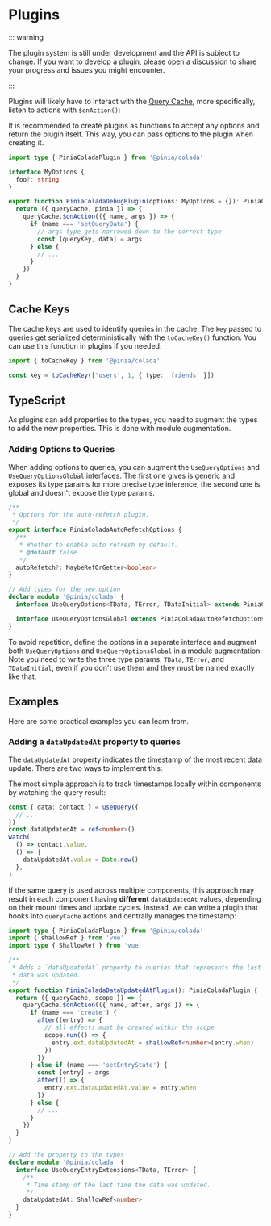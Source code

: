 # Plugins

::: warning

The plugin system is still under development and the API is subject to change. If you want to develop a plugin, please [open a discussion](https://github.com/posva/pinia-colada/discussions) to share your progress and issues you might encounter.

:::

Plugins will likely have to interact with the [Query Cache](query-cache.md), more specifically, listen to actions with `$onAction()`:

It is recommended to create plugins as functions to accept any options and return the plugin itself. This way, you can pass options to the plugin when creating it.

```ts twoslash
import type { PiniaColadaPlugin } from '@pinia/colada'

interface MyOptions {
  foo?: string
}

export function PiniaColadaDebugPlugin(options: MyOptions = {}): PiniaColadaPlugin {
  return ({ queryCache, pinia }) => {
    queryCache.$onAction(({ name, args }) => {
      if (name === 'setQueryData') {
        // args type gets narrowed down to the correct type
        const [queryKey, data] = args
      } else {
        // ...
      }
    })
  }
}
```

## Cache Keys

The cache keys are used to identify queries in the cache. The `key` passed to queries get serialized deterministically with the `toCacheKey()` function. You can use this function in plugins if you needed:

```ts twoslash
import { toCacheKey } from '@pinia/colada'

const key = toCacheKey(['users', 1, { type: 'friends' }])
```

## TypeScript

As plugins can add properties to the types, you need to augment the types to add the new properties. This is done with module augmentation.

### Adding Options to Queries

When adding options to queries, you can augment the `UseQueryOptions` and `UseQueryOptionsGlobal` interfaces. The first one gives is generic and exposes its type params for more precise type inference, the second one is global and doesn't expose the type params.

```ts
/**
 * Options for the auto-refetch plugin.
 */
export interface PiniaColadaAutoRefetchOptions {
  /**
   * Whether to enable auto refresh by default.
   * @default false
   */
  autoRefetch?: MaybeRefOrGetter<boolean>
}

// Add types for the new option
declare module '@pinia/colada' {
  interface UseQueryOptions<TData, TError, TDataInitial> extends PiniaColadaAutoRefetchOptions {}

  interface UseQueryOptionsGlobal extends PiniaColadaAutoRefetchOptions {}
}
```

To avoid repetition, define the options in a separate interface and augment both `UseQueryOptions` and `UseQueryOptionsGlobal` in a module augmentation. Note you need to write the three type params, `TData`, `TError`, and `TDataInitial`, even if you don't use them and they must be named exactly like that.

## Examples

Here are some practical examples you can learn from.

### Adding a `dataUpdatedAt` property to queries

The `dataUpdatedAt` property indicates the timestamp of the most recent data update. There are two ways to implement this:

The most simple approach is to track timestamps locally within components by watching the query result:

```ts
const { data: contact } = useQuery({
  // ...
})
const dataUpdatedAt = ref<number>()
watch(
  () => contact.value,
  () => {
    dataUpdatedAt.value = Date.now()
  },
)
```

If the same query is used across multiple components, this approach may result in each component having **different** `dataUpdatedAt` values, depending on their mount times and update cycles. Instead, we can write a plugin that hooks into `queryCache` actions and centrally manages the timestamp:

```ts twoslash
import type { PiniaColadaPlugin } from '@pinia/colada'
import { shallowRef } from 'vue'
import type { ShallowRef } from 'vue'

/**
 * Adds a `dataUpdatedAt` property to queries that represents the last time the
 * data was updated.
 */
export function PiniaColadaDataUpdatedAtPlugin(): PiniaColadaPlugin {
  return ({ queryCache, scope }) => {
    queryCache.$onAction(({ name, after, args }) => {
      if (name === 'create') {
        after((entry) => {
          // all effects must be created within the scope
          scope.run(() => {
            entry.ext.dataUpdatedAt = shallowRef<number>(entry.when)
          })
        })
      } else if (name === 'setEntryState') {
        const [entry] = args
        after(() => {
          entry.ext.dataUpdatedAt.value = entry.when
        })
      } else {
        // ...
      }
    })
  }
}

// Add the property to the types
declare module '@pinia/colada' {
  interface UseQueryEntryExtensions<TData, TError> {
    /**
     * Time stamp of the last time the data was updated.
     */
    dataUpdatedAt: ShallowRef<number>
  }
}
```
